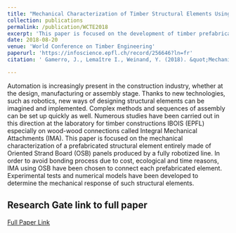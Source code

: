 ```yaml
---
title: "Mechanical Characterization of Timber Structural Elements Using Integral Mechanical Attachments"
collection: publications
permalink: /publication/WCTE2018
excerpt: 'This paper is focused on the development of timber prefabricated elements using wood-wood connections. It is a first study on the mechanical behavior of the connection and the global element.'
date: 2018-08-20
venue: 'World Conference on Timber Engineering'
paperurl: 'https://infoscience.epfl.ch/record/256646?ln=fr'
citation: ' Gamerro, J., Lemaître I., Weinand, Y. (2018). &quot;Mechanical Characterization of Timber Structural Elements Using Integral Mechanical Attachments.&quot; <i>World Conference on Timber Engineering, Seoul, South Korea</i>.'

---
```

Automation is increasingly present in the construction industry, whether at the design, manufacturing or assembly stage. Thanks to new technologies, such as robotics, new ways of designing structural elements can be imagined and implemented. Complex methods and sequences of assembly can be set up quickly as well. Numerous studies have been carried out in this direction at the laboratory for timber constructions IBOIS (EPFL) especially on wood-wood connections called Integral Mechanical Attachments (IMA). This paper is focused on the mechanical characterization of a prefabricated structural element entirely made of Oriented Strand Board (OSB) panels produced by a fully robotized line. In order to avoid bonding process due to cost, ecological and time reasons, IMA using OSB have been chosen to connect each prefabricated element. Experimental tests and numerical models have been developed to determine the mechanical response of such structural elements.

Research Gate link to full paper
---
[Full Paper Link](https://www.researchgate.net/publication/333727813_Mechanical_Characterization_of_Timber_Structural_Elements_Using_Integral_Mechanical_Attachments)
